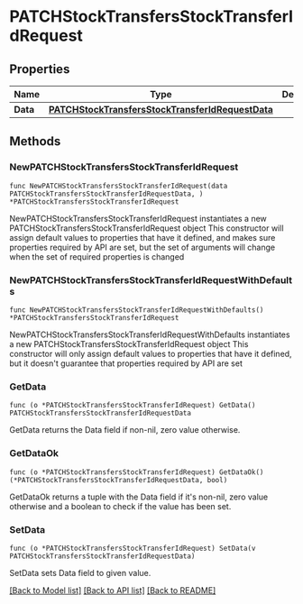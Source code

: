 # PATCHStockTransfersStockTransferIdRequest

## Properties

Name | Type | Description | Notes
------------ | ------------- | ------------- | -------------
**Data** | [**PATCHStockTransfersStockTransferIdRequestData**](PATCHStockTransfersStockTransferIdRequestData.md) |  | 

## Methods

### NewPATCHStockTransfersStockTransferIdRequest

`func NewPATCHStockTransfersStockTransferIdRequest(data PATCHStockTransfersStockTransferIdRequestData, ) *PATCHStockTransfersStockTransferIdRequest`

NewPATCHStockTransfersStockTransferIdRequest instantiates a new PATCHStockTransfersStockTransferIdRequest object
This constructor will assign default values to properties that have it defined,
and makes sure properties required by API are set, but the set of arguments
will change when the set of required properties is changed

### NewPATCHStockTransfersStockTransferIdRequestWithDefaults

`func NewPATCHStockTransfersStockTransferIdRequestWithDefaults() *PATCHStockTransfersStockTransferIdRequest`

NewPATCHStockTransfersStockTransferIdRequestWithDefaults instantiates a new PATCHStockTransfersStockTransferIdRequest object
This constructor will only assign default values to properties that have it defined,
but it doesn't guarantee that properties required by API are set

### GetData

`func (o *PATCHStockTransfersStockTransferIdRequest) GetData() PATCHStockTransfersStockTransferIdRequestData`

GetData returns the Data field if non-nil, zero value otherwise.

### GetDataOk

`func (o *PATCHStockTransfersStockTransferIdRequest) GetDataOk() (*PATCHStockTransfersStockTransferIdRequestData, bool)`

GetDataOk returns a tuple with the Data field if it's non-nil, zero value otherwise
and a boolean to check if the value has been set.

### SetData

`func (o *PATCHStockTransfersStockTransferIdRequest) SetData(v PATCHStockTransfersStockTransferIdRequestData)`

SetData sets Data field to given value.



[[Back to Model list]](../README.md#documentation-for-models) [[Back to API list]](../README.md#documentation-for-api-endpoints) [[Back to README]](../README.md)


